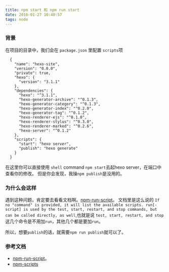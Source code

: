 ```yaml
---
title: npm start 和 npm run start
date: 2016-01-27 10:40:57
tags: node
---
```


### 背景

在项目的目录中，我们会在 `package.json` 里配置 `scripts`项

```
  {
    "name": "hexo-site",
    "version": "0.0.0",
    "private": true,
    "hexo": {
      "version": "3.1.1"
    },
    "dependencies": {
      "hexo": "^3.1.1",
      "hexo-generator-archive": "^0.1.3",
      "hexo-generator-category": "^0.1.3",
      "hexo-generator-index": "^0.2.0",
      "hexo-generator-tag": "^0.1.2",
      "hexo-renderer-ejs": "^0.1.0",
      "hexo-renderer-stylus": "^0.3.0",
      "hexo-renderer-marked": "^0.2.6",
      "hexo-server": "^0.1.2"
    },
    "scripts": {
      "start": "hexo server",
      "publish": "hexo generate"
    }
  }

```
在这里你可以直接使用 `shell` command `npm start`去起hexo server，在端口中查看你的修改。
但是你会发现，我操`npm publish`是没用的。

### 为什么会这样

遇到这种问题，肯定要去看看文档啊。[npm-run-script](https://docs.npmjs.com/cli/run-script)。
文档里是这么说的 `If no "command" is provided, it will list the available scripts. run[-script] is used by the test, start, restart, and stop commands, but can be called directly, as well`,也就是说 `test, start, restart, and stop`这几个命令是不用加`run`，其他几个都是要加`run`。

所以，想要`publish`的话，就需要`npm run publish`就可以了。

### 参考文档

* [npm-run-script](https://docs.npmjs.com/cli/run-script)。
* [npm-scripts](https://docs.npmjs.com/misc/scripts)
